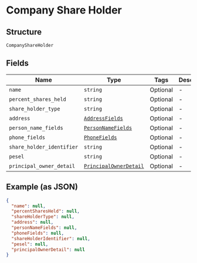 
# Company Share Holder

## Structure

`CompanyShareHolder`

## Fields

| Name | Type | Tags | Description |
|  --- | --- | --- | --- |
| `name` | `string` | Optional | - |
| `percent_shares_held` | `string` | Optional | - |
| `share_holder_type` | `string` | Optional | - |
| `address` | [`AddressFields`](../../doc/models/address-fields.md) | Optional | - |
| `person_name_fields` | [`PersonNameFields`](../../doc/models/person-name-fields.md) | Optional | - |
| `phone_fields` | [`PhoneFields`](../../doc/models/phone-fields.md) | Optional | - |
| `share_holder_identifier` | `string` | Optional | - |
| `pesel` | `string` | Optional | - |
| `principal_owner_detail` | [`PrincipalOwnerDetail`](../../doc/models/principal-owner-detail.md) | Optional | - |

## Example (as JSON)

```json
{
  "name": null,
  "percentSharesHeld": null,
  "shareHolderType": null,
  "address": null,
  "personNameFields": null,
  "phoneFields": null,
  "shareHolderIdentifier": null,
  "pesel": null,
  "principalOwnerDetail": null
}
```

